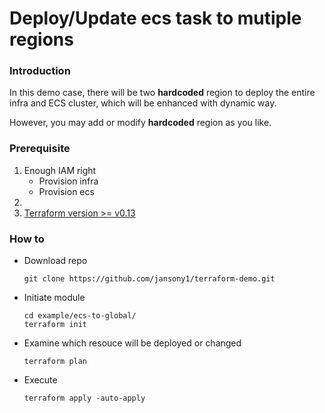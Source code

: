 # Deploy/Update ecs  task to mutiple regions

### Introduction

In this demo case, there will be two **hardcoded** region to deploy the entire infra and ECS cluster, which will be enhanced with dynamic way. 

However, you may add or modify **hardcoded** region as you like.

### Prerequisite

1. Enough IAM right 
   * Provision infra
   * Provision ecs
2. 
3. [Terraform version >= v0.13](https://www.terraform.io/downloads.html)



### How to

* Download repo

  ```
  git clone https://github.com/jansony1/terraform-demo.git
  ```

* Initiate module

  ```
  cd example/ecs-to-global/
  terraform init
  ```

* Examine which resouce will be deployed or changed

  ```
  terraform plan
  ```

* Execute 

  ```
  terraform apply -auto-apply
  ```

  


